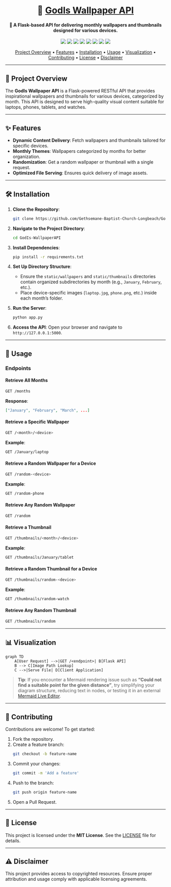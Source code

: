 <h1 align="center">🎨 <a href="https://github.com/Gethsemane-Baptist-Church-Longbeach/GodIs-WallpaperAPI">GodIs Wallpaper API</a></h1>

<h4 align="center">📱 A Flask-based API for delivering monthly wallpapers and thumbnails designed for various devices.</h4>

<p align="center">
  <a href="https://twitter.com/PinoyITSolution"><img src="https://img.shields.io/twitter/follow/PinoyITSolution?style=social"></a>
  <a href="https://github.com/ronknight?tab=followers"><img src="https://img.shields.io/github/followers/ronknight?style=social"></a>
  <a href="https://github.com/ronknight/ronknight/stargazers"><img src="https://img.shields.io/github/stars/BEPb/BEPb.svg?logo=github"></a>
  <a href="https://github.com/ronknight/ronknight/network/members"><img src="https://img.shields.io/github/forks/BEPb/BEPb.svg?color=blue&logo=github"></a>
  <a href="https://youtube.com/@PinoyITSolution"><img src="https://img.shields.io/youtube/channel/subscribers/UCeoETAlg3skyMcQPqr97omg"></a>
  <a href="https://github.com/Gethsemane-Baptist-Church-Longbeach/GodIs-WallpaperAPI/issues"><img src="https://img.shields.io/badge/contributions-welcome-brightgreen.svg?style=flat"></a>
  <a href="https://github.com/Gethsemane-Baptist-Church-Longbeach/GodIs-WallpaperAPI/blob/master/LICENSE"><img src="https://img.shields.io/badge/License-MIT-yellow.svg"></a>
  <a href="https://github.com/ronknight"><img src="https://img.shields.io/badge/Made%20with%20%F0%9F%A4%8D%20by%20-Ronknight%20-%20red"></a>
</p>

<p align="center">
  <a href="#project-overview">Project Overview</a> •
  <a href="#features">Features</a> •
  <a href="#installation">Installation</a> •
  <a href="#usage">Usage</a> •
  <a href="#visualization">Visualization</a> •
  <a href="#contributing">Contributing</a> •
  <a href="#license">License</a> •
  <a href="#disclaimer">Disclaimer</a>
</p>

---

## 📖 Project Overview
The **GodIs Wallpaper API** is a Flask-powered RESTful API that provides inspirational wallpapers and thumbnails for various devices, categorized by month. This API is designed to serve high-quality visual content suitable for laptops, phones, tablets, and watches.

---

## ✨ Features
- **Dynamic Content Delivery**: Fetch wallpapers and thumbnails tailored for specific devices.
- **Monthly Themes**: Wallpapers categorized by months for better organization.
- **Randomization**: Get a random wallpaper or thumbnail with a single request.
- **Optimized File Serving**: Ensures quick delivery of image assets.

---

## 🛠️ Installation

1. **Clone the Repository**:
   ```bash
   git clone https://github.com/Gethsemane-Baptist-Church-Longbeach/GodIs-WallpaperAPI.git
   ```
2. **Navigate to the Project Directory**:
   ```bash
   cd GodIs-WallpaperAPI
   ```
3. **Install Dependencies**:
   ```bash
   pip install -r requirements.txt
   ```
4. **Set Up Directory Structure**:
   - Ensure the `static/wallpapers` and `static/thumbnails` directories contain organized subdirectories by month (e.g., `January`, `February`, etc.).
   - Place device-specific images (`laptop.jpg`, `phone.png`, etc.) inside each month’s folder.

5. **Run the Server**:
   ```bash
   python app.py
   ```
6. **Access the API**:
   Open your browser and navigate to `http://127.0.0.1:5000`.

---

## 🚀 Usage

### Endpoints

#### Retrieve All Months
```bash
GET /months
```
**Response**:
```json
["January", "February", "March", ...]
```

#### Retrieve a Specific Wallpaper
```bash
GET /<month>/<device>
```
**Example**:
```bash
GET /January/laptop
```

#### Retrieve a Random Wallpaper for a Device
```bash
GET /random-<device>
```
**Example**:
```bash
GET /random-phone
```

#### Retrieve Any Random Wallpaper
```bash
GET /random
```

#### Retrieve a Thumbnail
```bash
GET /thumbnails/<month>/<device>
```
**Example**:
```bash
GET /thumbnails/January/tablet
```

#### Retrieve a Random Thumbnail for a Device
```bash
GET /thumbnails/random-<device>
```
**Example**:
```bash
GET /thumbnails/random-watch
```

#### Retrieve Any Random Thumbnail
```bash
GET /thumbnails/random
```

---

## 📊 Visualization

```mermaid
graph TD
    A[User Request] -->|GET /<endpoint>| B[Flask API]
    B --> C[Image Path Lookup]
    C -->|Serve File| D[Client Application]
```

> **Tip**: If you encounter a Mermaid rendering issue such as **“Could not find a suitable point for the given distance”**, try simplifying your diagram structure, reducing text in nodes, or testing it in an external [Mermaid Live Editor](https://mermaid.live).

---

## 🤝 Contributing
Contributions are welcome! To get started:
1. Fork the repository.
2. Create a feature branch:  
   ```bash
   git checkout -b feature-name
   ```
3. Commit your changes:  
   ```bash
   git commit -m 'Add a feature'
   ```
4. Push to the branch:  
   ```bash
   git push origin feature-name
   ```
5. Open a Pull Request.

---

## 📝 License
This project is licensed under the **MIT License**. See the [LICENSE](https://github.com/Gethsemane-Baptist-Church-Longbeach/GodIs-WallpaperAPI/blob/master/LICENSE) file for details.

---

## ⚠️ Disclaimer
This project provides access to copyrighted resources. Ensure proper attribution and usage comply with applicable licensing agreements.
